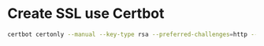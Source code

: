 # Create SSL use Certbot

```sh
certbot certonly --manual --key-type rsa --preferred-challenges=http --config-dir ~/workspaces/lets-encrypt --work-dir ~/lets-encrypt --logs-dir ~/workspaces/lets-encrypt
```
